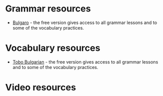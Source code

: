 # Grammar resources

- [Bulgaro](https://www.bulgaro.io/) - the free version gives access to all grammar lessons and to some of the vocabulary practices.

# Vocabulary resources
- [Tobo Bulgarian](https://www.toboapp.com/) - the free version gives access to all grammar lessons and to some of the vocabulary practices.

# Video resources
